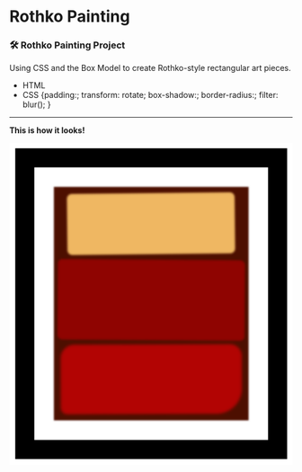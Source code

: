# Rothko Painting

### :hammer_and_wrench: Rothko Painting Project

Using CSS and the Box Model to create Rothko-style rectangular art pieces.

- HTML
- CSS
    {padding:;
    transform: rotate;
    box-shadow:;
    border-radius:;
    filter: blur();
    }

------
**This is how it looks!**

![jpg](./img/Rothko-Painting.png)
